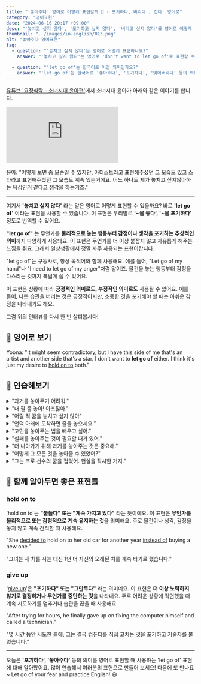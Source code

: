 ```yaml
---
title: "'놓아주다' 영어로 어떻게 표현할까 🎈 - 포기하다, 버리다 , 접다  영어로"
category: "영어표현"
date: "2024-06-16 20:17 +09:00"
desc: "'놓치고 싶지 않다', '포기하고 싶지 않다', '버리고 싶지 않다'를 영어로 어떻게 표현하면 좋을까요? '어느 하나도 놓치고 싶지 않아요', '모순일 수 있지만 놓치고 싶지 않은 욕심이에요' 등을 영어로 표현하는 법을 배워봅시다. 다양한 예문을 통해서 연습하고 본인의 표현으로 만들어 보세요."
thumbnail: "../images/in-english/013.png"
alt: "놓아주다 영어표현"
faq:
  - question: "'놓치고 싶지 않다'는 영어로 어떻게 표현하나요?"
    answer: "'놓치고 싶지 않다'는 영어로 'don't want to let go of'로 표현할 수 있습니다. 예를 들어, '난 이 기회를 놓치고 싶지 않아'는 'I don't want to let go of this opportunity'로 말할 수 있습니다."

  - question: "'let go of'는 한국어로 어떤 의미인가요?"
    answer: "'let go of'는 한국어로 '놓아주다', '포기하다', '잊어버리다' 등의 의미입니다. 물리적인 것뿐만 아니라 감정이나 생각에도 적용될 수 있습니다. 예를 들어, 'It's time to let go of your anger'는 '화를 풀 때가 됐어'라는 의미입니다."
---
```


[유튜브 '요정식탁 - 소녀시대 윤아편'](https://www.youtube.com/watch?v=OSPokZYFPtw&t=1523s)에서 소녀시대 윤아가 아래와 같은 이야기를 합니다.

<iframe class="youtube" src="https://www.youtube.com/embed/OSPokZYFPtw?si=ZspZ0RQb_ajL5WMm&amp;start=1523" title="YouTube video player" frameborder="0" allow="accelerometer; autoplay; clipboard-write; encrypted-media; gyroscope; picture-in-picture; web-share" referrerpolicy="strict-origin-when-cross-origin" allowfullscreen></iframe>

윤아: "어떻게 보면 좀 모순일 수 있지만, 아티스트라고 표현해주셨던 그 모습도 있고 스타라고 표현해주셨던 그 모습도 계속 있는거에요. 어느 하나도 제가 놓치고 싶지않아하는 욕심인거 같다고 생각을 하는거죠."

---

여기서 **'놓치고 싶지 않다'** 라는 말은 영어로 어떻게 표현할 수 있을까요? 바로 **'let go of'** 이라는 표현을 사용할 수 있습니다. 이 표현은 우리말로 **'~을 놓다', '~을 포기하다'** 정도로 번역할 수 있어요.

**"let go of"** 는 무언가를 **물리적으로 놓는 행동부터 감정이나 생각을 포기하는 추상적인 의미**까지 다양하게 사용돼요. 이 표현은 무언가를 더 이상 붙잡지 않고 자유롭게 해주는 느낌을 줘요. 그래서 일상생활에서 정말 자주 사용되는 표현이랍니다.

"let go of"는 구동사로, 항상 목적어와 함께 사용해요. 예를 들어, "Let go of my hand"나 "I need to let go of my anger"처럼 말이죠. 물건을 놓는 행동부터 감정을 다스리는 것까지 폭넓게 쓸 수 있어요.

이 표현은 상황에 따라 **긍정적인 의미로도, 부정적인 의미로도** 사용될 수 있어요. 예를 들어, 나쁜 습관을 버리는 것은 긍정적이지만, 소중한 것을 포기해야 할 때는 아쉬운 감정을 나타내기도 해요.

그럼 위의 인터뷰를 다시 한 번 살펴봅시다!

<script async src="https://pagead2.googlesyndication.com/pagead/js/adsbygoogle.js?client=ca-pub-1465612013356152"
     crossorigin="anonymous"></script>
<!-- engple-horizontal-ad -->

<ins class="adsbygoogle"
     style="display:block"
     data-ad-client="ca-pub-1465612013356152"
     data-ad-slot="2106896038"
     data-ad-format="auto"
     data-full-width-responsive="true"></ins>

<script>
     (adsbygoogle = window.adsbygoogle || []).push({});
</script>

## 📖 영어로 보기

Yoona: "It might seem contradictory, but I have this side of me that's an artist and another side that's a star. I don't want to **let go of** either. I think it's just my desire to [hold on to](/blog/vocab-1/031.hold-on-to/) both."

## 💬 연습해보기

<details>
<summary>"과거를 놓아주기 어려워."</summary>
<span>"<a href="/blog/in-english/111.hard-to/">It's hard to</a> let go of the past."</span>
</details>

<details>
<summary>"내 팔 좀 놓아! 아프잖아."</summary>
<span>"Let go of my arm! You're hurting me."</span>
</details>

<details>
<summary>"어릴 적 꿈을 놓치고 싶지 않아"</summary>
<span>"I don't want to let go of my childhood dreams."</span>
</details>

<details>
<summary>"언덕 아래에 도착하면 줄을 놓으세요."</summary>
<span>"Let go of the rope when you reach the bottom of the hill."</span>
</details>

<details>
<summary>"고민을 놓아주는 법을 배우고 싶어."</summary>
<span>"I want to learn how to let go of my worries."</span>
</details>

<details>
<summary>"실패를 놓아주는 것이 필요할 때가 있어."</summary>
<span>"There are times when you need to let go of failure."</span>
</details>

<details>
<summary>"더 나아가기 위해 과거를 놓아주는 것은 중요해."</summary>
<span>"It's important to let go of the past to move forward."</span>
</details>

<details>
<summary>"어떻게 그 모든 것을 놓아줄 수 있었어?"</summary>
<span>"How were you able to let go of everything?"</span>
</details>

<details>
<summary>"그는 프로 선수의 꿈을 접었어. 현실을 직시한 거지."</summary>
<span>"He <a href="/blog/in-english/182.finally/">finally</a> let go of his dream to become a pro athlete. Sometimes reality hits hard."</span>
</details>

## 🤝 함께 알아두면 좋은 표현들

### hold on to

'hold on to'는 **"붙들다" 또는 "계속 가지고 있다"** 라는 뜻이에요. 이 표현은 **무언가를 물리적으로 또는 감정적으로 계속 유지하는 것**을 의미해요. 주로 물건이나 생각, 감정을 놓지 않고 계속 간직할 때 사용해요.

"She [decided to](/blog/in-english/062.decide-to/) hold on to her old car for another year [instead of](/blog/in-english/169.instead-of/) buying a new one."

"그녀는 새 차를 사는 대신 1년 더 자신의 오래된 차를 계속 타기로 했습니다."

### give up

'[give up](/blog/vocab-1/046.give-up/)'은 **"포기하다" 또는 "그만두다"** 라는 의미예요. 이 표현은 **더 이상 노력하지 않기로 결정하거나 무언가를 중단하는 것**을 나타내요. 주로 어려운 상황에 직면했을 때 계속 시도하기를 멈추거나 습관을 끊을 때 사용해요.

"After trying for hours, he finally gave up on fixing the computer himself and called a technician."

"몇 시간 동안 시도한 끝에, 그는 결국 컴퓨터를 직접 고치는 것을 포기하고 기술자를 불렀습니다."

---

오늘은 **'포기하다', '놓아주다'** 등의 의미를 영어로 표현할 때 사용하는 'let go of' 표현에 대해 알아봤어요. 많이 연습해서 여러분의 표현으로 만들어 보세요! 다음에 또 만나요~ Let go of your fear and practice English! 😃
